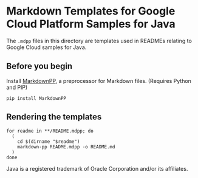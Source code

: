 # Markdown Templates for Google Cloud Platform Samples for Java

The `.mdpp` files in this directory are templates used in READMEs relating to
Google Cloud samples for Java.

## Before you begin

Install [MarkdownPP](https://github.com/jreese/markdown-pp), a preprocessor for
Markdown files. (Requires Python and PIP)

    pip install MarkdownPP

## Rendering the templates

    for readme in **/README.mdpp; do
      (
        cd $(dirname "$readme")
        markdown-pp README.mdpp -o README.md
      )
    done

Java is a registered trademark of Oracle Corporation and/or its affiliates.

